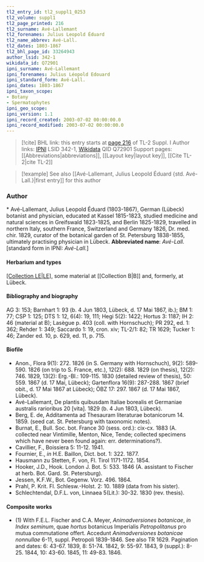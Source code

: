 ```yaml
---
tl2_entry_id: tl2_suppl1_0253
tl2_volume: suppl1
tl2_page_printed: 216
tl2_surname: Avé-Lallemant
tl2_forenames: Julius Leopold Éduard
tl2_name_abbrev: Avé-Lall.
tl2_dates: 1803-1867
tl2_bhl_page_id: 33264943
author_lsid: 342-1
wikidata_id: Q72901
ipni_surname: Avé-Lallemant
ipni_forenames: Julius Léopold Edouard
ipni_standard_form: Avé-Lall.
ipni_dates: 1803-1867
ipni_taxon_scope: 
- Botany
- Spermatophytes
ipni_geo_scope: 
ipni_version: 1.1
ipni_record_created: 2003-07-02 00:00:00.0
ipni_record_modified: 2003-07-02 00:00:00.0
---
```


> [!cite] BHL link: this entry starts at [page 216](https://www.biodiversitylibrary.org/page/33264943) of TL-2 Suppl. I
> Author links: [IPNI](https://www.ipni.org/a/342-1) LSID 342-1, [Wikidata](https://www.wikidata.org/wiki/Q72901) QID Q72901
> Support pages: [[Abbreviations|abbreviations]], [[Layout key|layout key]], [[Cite TL-2|cite TL-2]]

> [!example] See also [[Avé-Lallemant, Julius Leopold Éduard {std. Avé-Lall.}|first entry]] for this author

### Author

\* Avé-Lallemant, Julius Leopold Éduard (1803-1867), German (Lübeck) botanist and physician, educated at Kassel 1815-1823, studied medicine and natural sciences in Greifswald 1823-1825, and Berlin 1825-1829, travelled in northern Italy, southern France, Switzerland and Germany 1826, Dr. med. chir. 1829, curator of the botanical garden of St. Petersburg 1838-1855, ultimately practising physician in Lübeck. 
**Abbreviated name**: *Avé-Lall.* \[standard form in IPNI: *Avé-Lall.*\]

#### Herbarium and types

[[Collection LE|LE]](?), some material at [[Collection B|B]] and, formerly, at Lübeck.

#### Bibliography and biography

AG 3: 153; Barnhart 1: 93 (b. 4 Jun 1803, Lübeck, d. 17 Mai 1867, ib.); BM 1: 77; CSP 1: 125; DTS 1: 12, 6(4): 19, 111; Hegi 5(2): 1422; Hortus 3: 1187; IH 2: 46 (material at B); Lasègue p. 403 (coll. with Hornschuch); PR 292, ed. 1: 362; Rehder 1: 349; Saccardo 1: 19, cron. xiv; TL-2/1: 82; TR 1629; Tucker 1: 46; Zander ed. 10, p. 629, ed. 11, p. 715.

#### Biofile

- Anon., Flora 9(1): 272. 1826 (in S. Germany with Hornschuch), 9(2): 589-590. 1826 (on trip to S. France, etc.), 12(2): 688. 1829 (on thesis), 12(2): 746. 1829, 13(2): Erg.-Bl.: 109-115. 1830 (detailed review of thesis), 50: 559. 1867 (d. 17 Mai, Lübeck); Gartenflora 16(9): 287-288. 1867 (brief obit., d. 17 Mai 1867 at Lübeck); ÖBZ 17: 297. 1867 (d. 17 Mai 1867, Lübeck).
- Avé-Lallemant, De plantis quibusdam Italiae borealis et Germaniae australis rarioribus 20 \[vita\]. 1829 (b. 4 Jun 1803, Lübeck).
- Berg, E. de, Additamenta ad Thesauram literaturae botanicorum 14. 1859. (seed cat. St. Petersburg with taxonomic notes).
- Burnat, E., Bull. Soc. bot. France 30 (sess. ord.): cix-cx. 1883 (A. collected near Vintimille, Menton, Nice, Tende; collected specimens which have never been found again: err. determinations?).
- Cavillier, F., Boissiera 5: 11-12. 1941.
- Fournier, E., *in* H.E. Baillon, Dict. bot. 1: 322. 1877.
- Hausmann zu Stetten, F. von, Fl. Tirol 1171-1172. 1854.
- Hooker, J.D., Hook. London J. Bot. 5: 533. 1846 (A. assistant to Fischer at herb. Bot. Gard. St. Petersburg).
- Jessen, K.F.W., Bot. Gegenw. Vorz. 496. 1864.
- Prahl, P. Krit. Fl. Schlesw.-Holst. 2: 10. 1889 (data from his sister).
- Schlechtendal, D.F.L. von, Linnaea 5(Lit.): 30-32. 1830 (rev. thesis).

#### Composite works

- (1) With F.E.L. Fischer and C.A. Meyer, *Animadversiones botanicae*, *in Index seminum*, quae *hortus* botanicus Imperialis *Petropolitanus* pro mutua commutatione offert. Accedunt *Animadversiones botanicae nonnullae* 6-11, suppl. Petropoli 1839-1846. See also TR 1629. Pagination and dates: 6: 43-67. 1839, 8: 51-74. 1842, 9: 55-97. 1843, 9 (suppl.): 8-25. 1844, 10: 43-60. 1845, 11: 49-83. 1846.

